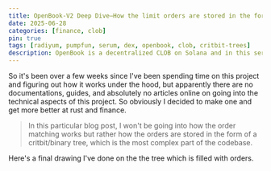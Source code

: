 ```yaml
---
title: OpenBook-V2 Deep Dive—How the limit orders are stored in the form of a tree
date: 2025-06-28 
categories: [finance, clob]
pin: true
tags: [radiyum, pumpfun, serum, dex, openbook, clob, critbit-trees]     
description: OpenBook is a decentralized CLOB on Solana and in this series of blog posts we're going to deep dive into the codebase figure out how the incoming orders are stored.
---
```


So it's been over a few weeks since I've been spending time on this project and figuring out how it works under the hood, but apparently there are no documentations, guides, and absolutely no articles online on going into the technical aspects of this project. So obviously I decided to make one and get more better at rust and finance.

> In this particular blog post, I won't be going into how the order matching works but rather how the orders are stored in the form of a critbit/binary tree, which is the most complex part of the codebase.

Here's a final drawing I've done on the the tree which is filled with orders.
